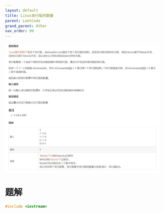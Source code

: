 ```yaml
---
layout: default
title: Linux发行版的数量
parent: LeetCode
grand_parent: Other
nav_order: 99
---
```


![](../../../assets/images/docs/002linux01.png)

# 题解
```c++
#include <iostream>
```
